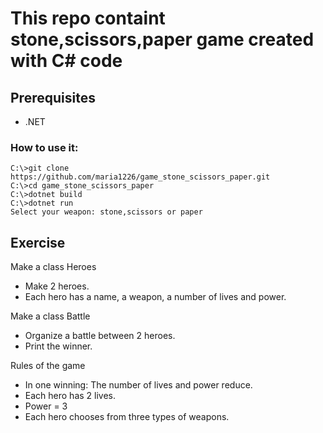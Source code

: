 # This repo containt stone,scissors,paper game created with C# code 

## Prerequisites
- .NET
### How to use it:

```
C:\>git clone https://github.com/maria1226/game_stone_scissors_paper.git
C:\>cd game_stone_scissors_paper
C:\>dotnet build
C:\>dotnet run
Select your weapon: stone,scissors or paper
```

## Exercise
Make a class Heroes 

- Make 2 heroes.
- Each hero has a name, a weapon, a number of lives and power.

Make a class Battle

- Organize a battle between 2 heroes.
- Print the winner.

Rules of the game

- In one winning: The number of lives and power reduce.
- Each hero has 2 lives.
- Power = 3
- Each hero chooses from three types of weapons.

